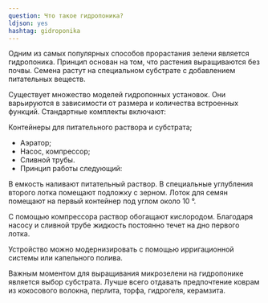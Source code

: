 ```yaml
---
question: Что такое гидропоника?
ldjson: yes 
hashtag: gidroponika
---
```


Одним из самых популярных способов прорастания зелени является гидропоника. Принцип основан на том, что растения выращиваются без почвы. Семена растут на специальном субстрате с добавлением питательных веществ.

Существует множество моделей гидропонных установок. Они варьируются в зависимости от размера и количества встроенных функций. Стандартные комплекты включают:

Контейнеры для питательного раствора и субстрата;
* Аэратор;
* Насос, компрессор;
* Сливной трубы.
* Принцип работы следующий:

В емкость наливают питательный раствор. В специальные углубления второго лотка помещают подложку с зерном. Лоток для семян помещают на первый контейнер под углом около 10 °.

С помощью компрессора раствор обогащают кислородом. Благодаря насосу и сливной трубе жидкость постоянно течет на дно первого лотка.

Устройство можно модернизировать с помощью ирригационной системы или капельного полива.

Важным моментом для выращивания микрозелени на гидропонике является выбор субстрата. Лучше всего отдавать предпочтение коврам из кокосового волокна, перлита, торфа, гидрогеля, керамзита.